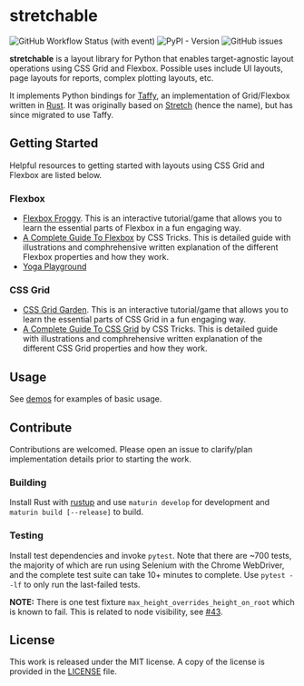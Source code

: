 # stretchable

![GitHub Workflow Status (with event)](https://img.shields.io/github/actions/workflow/status/mortencombat/stretchable/build-publish.yml?logo=github)
![PyPI - Version](https://img.shields.io/pypi/v/stretchable)
![GitHub issues](https://img.shields.io/github/issues/mortencombat/stretchable?logo=github)

**stretchable** is a layout library for Python that enables target-agnostic layout operations using CSS Grid and Flexbox. Possible uses include UI layouts, page layouts for reports, complex plotting layouts, etc.

It implements Python bindings for [Taffy](https://github.com/dioxuslabs/taffy), an implementation of Grid/Flexbox written in [Rust](https://www.rust-lang.org/). It was originally based on [Stretch](https://vislyhq.github.io/stretch/) (hence the name), but has since migrated to use Taffy.

## Getting Started

Helpful resources to getting started with layouts using CSS Grid and Flexbox are listed below.

### Flexbox

- [Flexbox Froggy](https://flexboxfroggy.com/). This is an interactive tutorial/game that allows you to learn the essential parts of Flexbox in a fun engaging way.
- [A Complete Guide To Flexbox](https://css-tricks.com/snippets/css/a-guide-to-flexbox/) by CSS Tricks. This is detailed guide with illustrations and comphrehensive written explanation of the different Flexbox properties and how they work.
- [Yoga Playground](https://yogalayout.com/playground)

### CSS Grid

- [CSS Grid Garden](https://cssgridgarden.com/). This is an interactive tutorial/game that allows you to learn the essential parts of CSS Grid in a fun engaging way.
- [A Complete Guide To CSS Grid](https://css-tricks.com/snippets/css/complete-guide-grid/) by CSS Tricks. This is detailed guide with illustrations and comphrehensive written explanation of the different CSS Grid properties and how they work.

## Usage

See [demos](https://github.com/mortencombat/stretchable/tree/main/demos) for examples of basic usage.

## Contribute

Contributions are welcomed. Please open an issue to clarify/plan implementation details prior to starting the work.

### Building

Install Rust with [rustup](https://rustup.rs/) and use `maturin develop` for development and `maturin build [--release]` to build.

### Testing

Install test dependencies and invoke `pytest`. Note that there are ~700 tests, the majority of which are run using Selenium with the Chrome WebDriver, and the complete test suite can take 10+ minutes to complete. Use `pytest --lf` to only run the last-failed tests.

**NOTE:** There is one test fixture `max_height_overrides_height_on_root` which is known to fail. This is related to node visibility, see [#43](https://github.com/mortencombat/stretchable/issues/43).

## License

This work is released under the MIT license. A copy of the license is provided in the [LICENSE](https://github.com/mortencombat/stretchable/blob/main/LICENSE) file.
